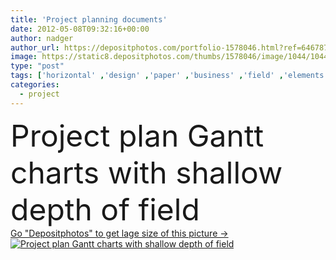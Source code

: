 ```yaml
---
title: 'Project planning documents'
date: 2012-05-08T09:32:16+00:00
author: nadger
author_url: https://depositphotos.com/portfolio-1578046.html?ref=64678756
image: https://static8.depositphotos.com/thumbs/1578046/image/1044/10445634/api_thumb_450.jpg?forcejpeg=true
type: "post"
tags: ['horizontal' ,'design' ,'paper' ,'business' ,'field' ,'elements' ,'structure' ,'fingers' ,'manager' ,'with' ,'pen' ,'document' ,'planning' ,'project' ,'plan' ,'organization' ,'management' ,'chart' ,'schedule' ,'deadline' ,'projection' ,'of' ,'documents' ,'organize' ,'organized' ,'depth' ,'plans' ,'organizing' ,'ladies' ,'de' ,'shallow' ,'projects' ,'schema' ,'charts' ,'timescale' ,'timeline' ,'projekt' ,'planification' ,'projet' ,'Gantt' ,'gráfico' ,'project planning' ,'project management' ,'Gantt Chart' ,'projetos' ,'Projektmanagement' ,'projektplan' ,'managemetn' ]
categories: 
  - project
---
```

<div aling="center">
            <font size="60"> Project plan Gantt charts with shallow depth of field</font>   
</div>
<div>
    <a href='https://static8.depositphotos.com/thumbs/1578046/image/1044/10445634/api_thumb_450.jpg?forcejpeg=true?ref=64678756' target=_blank > Go "Depositphotos" to get lage size of this picture ->
        <img href='https://static8.depositphotos.com/thumbs/1578046/image/1044/10445634/api_thumb_450.jpg?forcejpeg=true?ref=64678756' src='https://static8.depositphotos.com/1578046/1044/i/950/depositphotos_10445634-stock-photo-project-planning-documents.jpg?forcejpeg=true' alt='Project plan Gantt charts with shallow depth of field' >
    </a>
</div>
